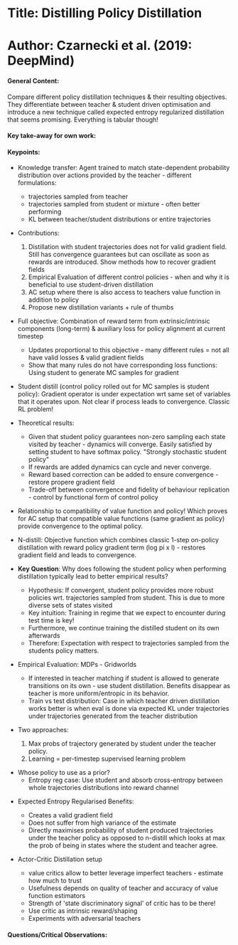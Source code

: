 # Title: Distilling Policy Distillation

# Author: Czarnecki et al. (2019: DeepMind)

#### General Content:
Compare different policy distillation techniques & their resulting objectives. They differentiate between teacher & student driven optimisation and introduce a new technique called expected entropy regularized distillation that seems promising. Everything is tabular though!

#### Key take-away for own work:


#### Keypoints:

* Knowledge transfer: Agent trained to match state-dependent probability distribution over actions provided by the teacher - different formulations:
    - trajectories sampled from teacher
    - trajectories sampled from student or mixture - often better performing
    - KL between teacher/student distributions or entire trajectories

* Contributions:
    1. Distillation with student trajectories does not for valid gradient field. Still has convergence guarantees but can oscillate as soon as rewards are introduced. Show methods how to recover gradient fields
    2. Empirical Evaluation of different control policies - when and why it is beneficial to use student-driven distillation
    3. AC setup where there is also access to teachers value function in addition to policy
    4. Propose new distillation variants + rule of thumbs

* Full objective: Combination of reward term from extrinsic/intrinsic components (long-term) & auxiliary loss for policy alignment at current timestep
    - Updates proportional to this objective - many different rules = not all have valid losses & valid gradient fields
    - Show that many rules do not have corresponding loss functions: Using student to generate MC samples for gradient

* Student distill (control policy rolled out for MC samples is student policy): Gradient operator is under expectation wrt same set of variables that it operates upon. Not clear if process leads to convergence. Classic RL problem!

* Theoretical results:
    - Given that student policy guarantees non-zero sampling each state visited by teacher - dynamics will converge. Easily satisfied by setting student to have softmax policy. "Strongly stochastic student policy"
    - If rewards are added dynamics can cycle and never converge.
    - Reward based correction can be added to ensure convergence - restore propere gradient field
    - Trade-off between convergence and fidelity of behaviour replication - control by functional form of control policy

* Relationship to compatibility of value function and policy! Which proves for AC setup that compatible value functions (same gradient as policy) provide convergence to the optimal policy.

* N-distill: Objective function which combines classic 1-step on-policy distillation with reward policy gradient term (log pi x l) - restores gradient field and leads to convergence.

* **Key Question**: Why does following the student policy when performing distillation typically lead to better empirical results?
    * Hypothesis: If convergent, student policy provides more robust policies wrt. trajectories sampled from student. This is due to more diverse sets of states visited
    * Key intuition: Training in regime that we expect to encounter during test time is key!
    * Furthermore, we continue training the distilled student on its own afterwards
    * Therefore: Expectation with respect to trajectories sampled from the students policy matters.

* Empirical Evaluation: MDPs - Gridworlds
    - If interested in teacher matching if student is allowed to generate transitions on its own - use student distillation. Benefits disappear as teacher is more uniform/entropic in its behavior.
    - Train vs test distribution: Case in which teacher driven distillation works better is when eval is done via expected KL under trajectories under trajectories generated from the teacher distribution

* Two approaches:
    1. Max probs of trajectory generated by student under the teacher policy.
    2. Learning = per-timestep supervised learning problem

+ Whose policy to use as a prior?
    - Entropy reg case: Use student and absorb cross-entropy between whole trajectories distributions into reward channel

* Expected Entropy Regularised Benefits:
    - Creates a valid gradient field
    - Does not suffer from high variance of the estimate
    - Directly maximises probability of student produced trajectories under the teacher policy as opposed to n-distill which looks at max the prob of being in states where the student and teacher agree.

* Actor-Critic Distillation setup
    - value critics allow to better leverage imperfect teachers - estimate how much to trust
    - Usefulness depends on quality of teacher and accuracy of value function estimators
    - Strength of 'state discriminatory signal' of critic has to be there!
    - Use critic as intrinsic reward/shaping
    - Experiments with adversarial teachers


#### Questions/Critical Observations:
